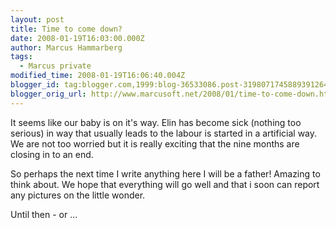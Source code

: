 ```yaml
---
layout: post
title: Time to come down?
date: 2008-01-19T16:03:00.000Z
author: Marcus Hammarberg
tags:
  - Marcus private
modified_time: 2008-01-19T16:06:40.004Z
blogger_id: tag:blogger.com,1999:blog-36533086.post-3198071745889391264
blogger_orig_url: http://www.marcusoft.net/2008/01/time-to-come-down.html
---
```


It seems
like our baby is on it's way. Elin has become sick (nothing too serious)
in way that usually leads to the labour is started in a artificial way.
We are not too worried but it is really exciting that the nine months
are closing in to an end.

So perhaps the next time I write anything here I will be a father!
Amazing to think about. We hope that everything will go well and that i
soon can report any pictures on the little wonder.

Until then - or ...
